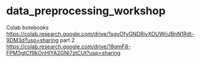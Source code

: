 # data_preprocessing_workshop
Colab botebooks
https://colab.research.google.com/drive/1sgyOfyGNDRivXOUWriJBnN1Rdt-9DM3d?usp=sharing
part 2 https://colab.research.google.com/drive/18qmF8-FPM3gtCf9kOnHIYA2GNl7ztCUt?usp=sharing
